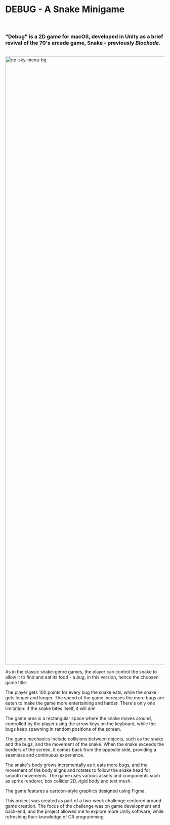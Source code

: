 # DEBUG - A Snake Minigame

</br>

### "Debug" is a 2D game for macOS, developed in Unity as a brief revival of the 70's arcade game, Snake - previously _Blockade_.

</br>

<img width="1920" alt="no-sky-menu-bg" src="https://user-images.githubusercontent.com/113616815/228366356-40343080-131f-401d-9416-477035f00b58.png">

</br>

As in the classic snake-genre games, the player can control the snake to allow it to find and eat its food - a _bug_, in this version, hence the choosen game title.

The player gets 100 points for every bug the snake eats, while the snake gets longer and longer. 
The speed of the game increases the more bugs are eaten to make the game more entertaining and harder.
There's only one limitation: if the snake bites itself, it will die!


The game area is a rectangular space where the snake moves around, controlled by the player using the arrow keys on the keyboard, while the bugs keep spawning in random positions of the screen.


The game mechanics include collisions between objects, such as the snake and the bugs, and the movement of the snake.
When the snake exceeds the borders of the screen, it comes back from the opposite side, providing a seamless and continuous experience.


The snake's body grows incrementally as it eats more bugs, and the movement of the body aligns and rotates to follow the snake head for smooth movements. The game uses various assets and components such as sprite renderer, box collider 2D, rigid body and text mesh.


The game features a cartoon-style graphics designed using Figma. 


This project was created as part of a two-week challenge centered around game creation. The focus of the challenge was on game development and back-end, and the project allowed me to explore more Unity software, while refreshing their knowledge of C# programming.



